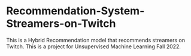 # Recommendation-System-Streamers-on-Twitch
This is a Hybrid Recommendation model that recommends streamers on Twitch. This is a project for Unsupervised Machine Learning Fall 2022.
